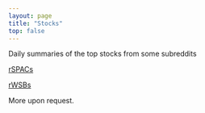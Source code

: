 ```yaml
---
layout: page 
title: "Stocks"
top: false
---
```


Daily summaries of the top stocks from some subreddits

[rSPACs](./spacs)

[rWSBs](./WSB)

More upon request.
